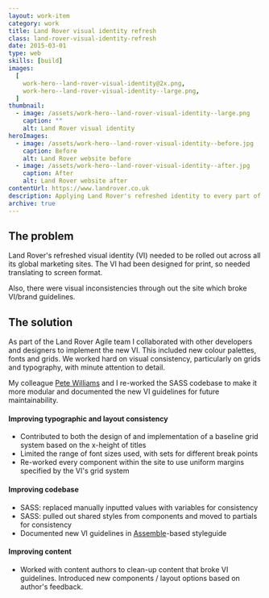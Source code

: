```yaml
---
layout: work-item
category: work
title: Land Rover visual identity refresh
class: land-rover-visual-identity-refresh
date: 2015-03-01
type: web
skills: [build]
images:
  [
    work-hero--land-rover-visual-identity@2x.png,
    work-hero--land-rover-visual-identity--large.png,
  ]
thumbnail:
  - image: /assets/work-hero--land-rover-visual-identity--large.png
    caption: ""
    alt: Land Rover visual identity
heroImages:
  - image: /assets/work-hero--land-rover-visual-identity--before.jpg
    caption: Before
    alt: Land Rover website before
  - image: /assets/work-hero--land-rover-visual-identity--after.jpg
    caption: After
    alt: Land Rover website after
contentUrl: https://www.landrover.co.uk
description: Applying Land Rover's refreshed identity to every part of their global marketing websites.
archive: true
---
```


## The problem

Land Rover's refreshed visual identity (VI) needed to be rolled out across all its global marketing sites. The VI had been designed for print, so needed translating to screen format.

Also, there were visual inconsistencies through out the site which broke VI/brand guidelines.

## The solution

As part of the Land Rover Agile team I collaborated with other developers and designers to implement the new VI. This included new colour palettes, fonts and grids. We worked hard on visual consistency, particularly on grids and typography, with minute attention to detail.

My colleague [Pete Williams](https://www.petewritescode.com) and I re-worked the SASS codebase to make it more modular and documented the new VI guidelines for future maintainability.

#### Improving typographic and layout consistency

- Contributed to both the design of and implementation of a baseline grid system based on the x-height of titles
- Limited the range of font sizes used, with sets for different break points
- Re-worked every component within the site to use uniform margins specified by the VI's grid system

#### Improving codebase

- SASS: replaced manually inputted values with variables for consistency
- SASS: pulled out shared styles from components and moved to partials for consistency
- Documented new VI guidelines in [Assemble](https://assemble.io)-based styleguide

#### Improving content

- Worked with content authors to clean-up content that broke VI guidelines. Introduced new components / layout options based on author's feedback.
